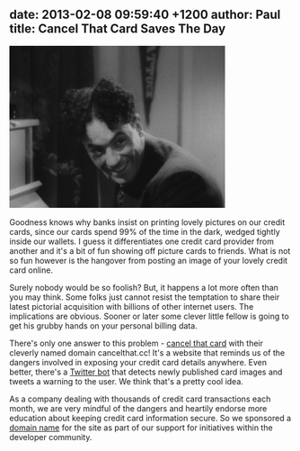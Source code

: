 date: 2013-02-08 09:59:40 +1200
author: Paul
title: Cancel That Card Saves The Day
----

![madness.jpg](/media/2013-02-08-madness.jpg)

Goodness knows why banks insist on printing lovely pictures on our credit cards, since our cards spend 99% of the time in the dark, wedged tightly inside our wallets. I guess it differentiates one credit card provider from another and it's a bit of fun showing off picture cards to friends. What is not so fun however is the hangover from posting an image of your lovely credit card online.

Surely nobody would be so foolish? But, it happens a lot more often than you may think. Some folks just cannot resist the temptation to share their latest pictorial acquisition with billions of other internet users. The implications are obvious. Sooner or later some clever little fellow is going to get his grubby hands on your personal billing data.

There's only one answer to this problem - [cancel that card](http://cancelthat.cc/) with their cleverly named domain cancelthat.cc! It's a website that reminds us of the dangers involved in exposing your credit card details anywhere. Even better, there's a [Twitter bot](https://twitter.com/cancelthatcard) that detects newly published card images and tweets a warning to the user. We think that's a pretty cool idea. 

As a company dealing with thousands of credit card transactions each month, we are very mindful of the dangers and heartily endorse more education about keeping credit card information secure. So we sponsored a [domain name](https://iwantmyname.com/domains) for the site as part of our support for initiatives within the developer community.
